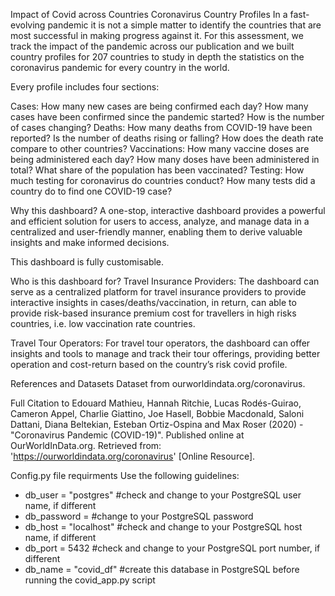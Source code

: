 Impact of Covid across Countries
Coronavirus Country Profiles
In a fast-evolving pandemic it is not a simple matter to identify the countries that are most successful in making progress against it. For this assessment, we track the impact of the pandemic across our publication and we built country profiles for 207 countries to study in depth the statistics on the coronavirus pandemic for every country in the world.

Every profile includes four sections:

Cases: How many new cases are being confirmed each day? How many cases have been confirmed since the pandemic started? How is the number of cases changing?
Deaths: How many deaths from COVID-19 have been reported? Is the number of deaths rising or falling? How does the death rate compare to other countries?
Vaccinations: How many vaccine doses are being administered each day? How many doses have been administered in total? What share of the population has been vaccinated?
Testing: How much testing for coronavirus do countries conduct? How many tests did a country do to find one COVID-19 case?

Why this dashboard?
A one-stop, interactive dashboard provides a powerful and efficient solution for users to access, analyze, and manage data in a centralized and user-friendly manner, enabling them to derive valuable insights and make informed decisions.

This dashboard is fully customisable.

Who is this dashboard for?
Travel Insurance Providers: The dashboard can serve as a centralized platform for travel insurance providers to provide interactive insights in cases/deaths/vaccination, in return, can able to provide risk-based insurance premium cost for travellers in high risks countries, i.e. low vaccination rate countries.

Travel Tour Operators: For travel tour operators, the dashboard can offer insights and tools to manage and track their tour offerings, providing better operation and cost-return based on the country’s risk covid profile.

References and Datasets
Dataset from ourworldindata.org/coronavirus.

Full Citation to Edouard Mathieu, Hannah Ritchie, Lucas Rodés-Guirao, Cameron Appel, Charlie Giattino, Joe Hasell, Bobbie Macdonald, Saloni Dattani, Diana Beltekian, Esteban Ortiz-Ospina and Max Roser (2020) - "Coronavirus Pandemic (COVID-19)". Published online at OurWorldInData.org. Retrieved from: 'https://ourworldindata.org/coronavirus' [Online Resource].

Config.py file requirments
Use the following guidelines:
- db_user = "postgres" #check and change to your PostgreSQL user name, if different
- db_password = #change to your PostgreSQL password
- db_host = "localhost" #check and change to your PostgreSQL host name, if different
- db_port = 5432 #check and change to your PostgreSQL port number, if different
- db_name = "covid_df" #create this database in PostgreSQL before running the covid_app.py script
